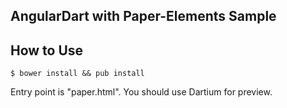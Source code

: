 AngularDart with Paper-Elements Sample
----

## How to Use

`$ bower install && pub install`

Entry point is "paper.html". You should use Dartium for preview.